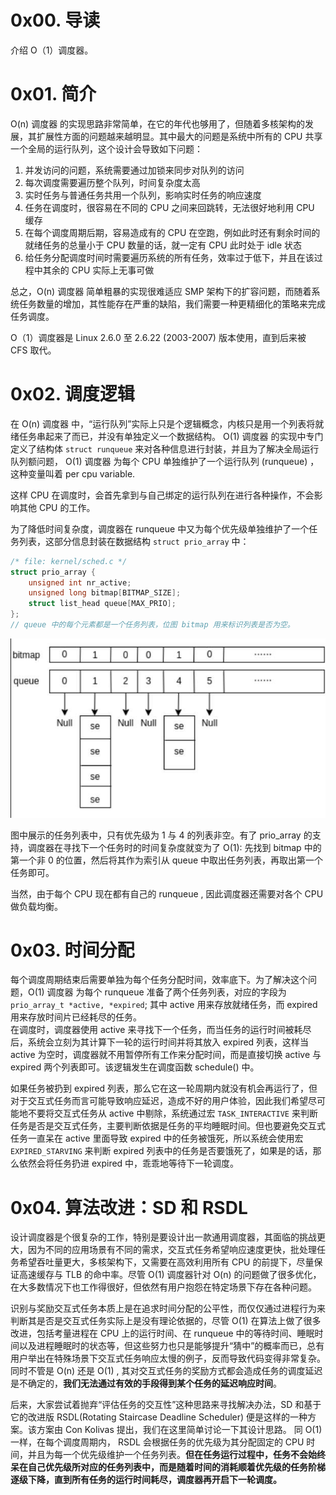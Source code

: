 # 0x00. 导读

介绍 O（1）调度器。

# 0x01. 简介

O(n) 调度器 的实现思路非常简单，在它的年代也够用了，但随着多核架构的发展，其扩展性方面的问题越来越明显。其中最大的问题是系统中所有的 CPU 共享一个全局的运行队列，这个设计会导致如下问题：

1. 并发访问的问题，系统需要通过加锁来同步对队列的访问
2. 每次调度需要遍历整个队列，时间复杂度太高
3. 实时任务与普通任务共用一个队列，影响实时任务的响应速度
4. 任务在调度时，很容易在不同的 CPU 之间来回跳转，无法很好地利用 CPU 缓存
5. 在每个调度周期后期，容易造成有的 CPU 在空跑，例如此时还有剩余时间的就绪任务的总量小于 CPU 数量的话，就一定有 CPU 此时处于 idle 状态
6. 给任务分配调度时间时需要遍历系统的所有任务，效率过于低下，并且在该过程中其余的 CPU 实际上无事可做

总之，O(n) 调度器 简单粗暴的实现很难适应 SMP 架构下的扩容问题，而随着系统任务数量的增加，其性能存在严重的缺陷，我们需要一种更精细化的策略来完成任务调度。

O（1）调度器是 Linux 2.6.0 至 2.6.22 (2003-2007) 版本使用，直到后来被 CFS 取代。

# 0x02. 调度逻辑

在 O(n) 调度器 中，“运行队列”实际上只是个逻辑概念，内核只是用一个列表将就绪任务串起来了而已，并没有单独定义一个数据结构。 O(1) 调度器 的实现中专门定义了结构体 `struct runqueue` 来对各种信息进行封装，并且为了解决全局运行队列额问题， O(1) 调度器 为每个 CPU 单独维护了一个运行队列 (runqueue) ，这种变量叫着 per cpu variable. 

这样 CPU 在调度时，会首先拿到与自己绑定的运行队列在进行各种操作，不会影响其他 CPU 的工作。  

为了降低时间复杂度，调度器在 runqueue 中又为每个优先级单独维护了一个任务列表，这部分信息封装在数据结构 `struct prio_array` 中：
```c
/* file: kernel/sched.c */
struct prio_array {
    unsigned int nr_active;
    unsigned long bitmap[BITMAP_SIZE];
    struct list_head queue[MAX_PRIO];
};
// queue 中的每个元素都是一个任务列表，位图 bitmap 用来标识列表是否为空。
```
![Alt text](../../../pic/sched/o1_logic.png)

图中展示的任务列表中，只有优先级为 1 与 4 的列表非空。有了 prio_array 的支持，调度器在寻找下一个任务时的时间复杂度就变为了 O(1): 先找到 bitmap 中的第一个非 0 的位置，然后将其作为索引从 queue 中取出任务列表，再取出第一个任务即可。

当然，由于每个 CPU 现在都有自己的 runqueue , 因此调度器还需要对各个 CPU 做负载均衡。

# 0x03. 时间分配

每个调度周期结束后需要单独为每个任务分配时间，效率底下。为了解决这个问题，O(1) 调度器 为每个 runqueue 准备了两个任务列表，对应的字段为 `prio_array_t *active, *expired`; 其中 active 用来存放就绪任务，而 expired 用来存放时间片已经耗尽的任务。  
在调度时，调度器使用 active 来寻找下一个任务，而当任务的运行时间被耗尽后，系统会立刻为其计算下一轮的运行时间并将其放入 expired 列表，这样当 active 为空时，调度器就不用暂停所有工作来分配时间，而是直接切换 active 与 expired 两个列表即可。该逻辑发生在调度函数 schedule() 中。

如果任务被扔到 expired 列表，那么它在这一轮周期内就没有机会再运行了，但对于交互式任务而言可能导致响应延迟，造成不好的用户体验，因此我们希望尽可能地不要将交互式任务从 active 中剔除，系统通过宏 `TASK_INTERACTIVE` 来判断任务是否是交互式任务，主要判断依据是任务的平均睡眠时间。但也要避免交互式任务一直呆在 active 里面导致 expired 中的任务被饿死，所以系统会使用宏 `EXPIRED_STARVING` 来判断 expired 列表中的任务是否要饿死了，如果是的话，那么依然会将任务扔进 expired 中，乖乖地等待下一轮调度。

# 0x04. 算法改进：SD 和 RSDL

设计调度器是个很复杂的工作，特别是要设计出一款通用调度器，其面临的挑战更大，因为不同的应用场景有不同的需求，交互式任务希望响应速度更快，批处理任务希望吞吐量更大，多核架构下，又需要在高效利用所有 CPU 的前提下，尽量保证高速缓存与 TLB 的命中率。尽管 O(1) 调度器针对 O(n) 的问题做了很多优化，在大多数情况下也工作得很好，但依然有用户抱怨在特定场景下存在各种问题。

识别与奖励交互式任务本质上是在追求时间分配的公平性，而仅仅通过进程行为来判断其是否是交互式任务实际上是没有理论依据的，尽管 O(1) 在算法上做了很多改进，包括考量进程在 CPU 上的运行时间、在 runqueue 中的等待时间、睡眠时间以及进程睡眠时的状态等，但这些努力也只是能够提升“猜中”的概率而已，总有用户举出在特殊场景下交互式任务响应太慢的例子，反而导致代码变得非常复杂。同时不管是 O(n) 还是 O(1) , 其对交互式任务的奖励方式都会造成任务的调度延迟是不确定的，**我们无法通过有效的手段得到某个任务的延迟响应时间**。

后来，大家尝试着抛弃“评估任务的交互性”这种思路来寻找解决办法，SD 和基于它的改进版 RSDL(Rotating Staircase Deadline Scheduler) 便是这样的一种方案。该方案由 Con Kolivas 提出，我们在这里简单讨论一下其设计思路。
同 O(1) 一样，在每个调度周期内， RSDL 会根据任务的优先级为其分配固定的 CPU 时间，并且为每一个优先级维护一个任务列表。**但在任务运行过程中，任务不会始终呆在自己优先级所对应的任务列表中，而是随着时间的消耗顺着优先级的任务阶梯逐级下降，直到所有任务的运行时间耗尽，调度器再开启下一轮调度。**